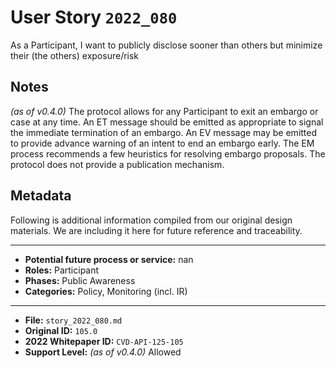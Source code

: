 
# User Story `2022_080` #

<!-- story-start -->As a Participant, I want to publicly disclose sooner than others but minimize their (the others) exposure/risk<!-- story-end -->

## Notes ##

*(as of v0.4.0)*
The protocol allows for any Participant to exit an embargo or case at any time. An ET message should be emitted as appropriate to signal the immediate termination of an embargo. An EV message may be emitted to provide advance warning of an intent to end an embargo early. The EM process recommends a few heuristics for resolving embargo proposals. The protocol does not provide a publication mechanism.


## Metadata ##

Following is additional information compiled from our original design materials.
We are including it here for future reference and traceability.

---

- **Potential future process or service:** nan
- **Roles:** Participant
- **Phases:** Public Awareness
- **Categories:** Policy, Monitoring (incl. IR)

---

- **File:** `story_2022_080.md`
- **Original ID:** `105.0`
- **2022 Whitepaper ID:** `CVD-API-125-105`
- **Support Level:** *(as of v0.4.0)* Allowed
